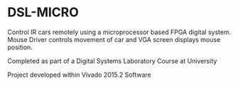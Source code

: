 # DSL-MICRO
Control IR cars remotely using a microprocessor based FPGA digital system. Mouse Driver controls movement of car and VGA screen displays mouse position.

Completed as part of a Digital Systems Laboratory Course at University

Project developed within Vivado 2015.2 Software
